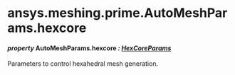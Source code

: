 # ansys.meshing.prime.AutoMeshParams.hexcore

#### *property* AutoMeshParams.hexcore *: [HexCoreParams](ansys.meshing.prime.HexCoreParams.md#ansys.meshing.prime.HexCoreParams)*

Parameters to control hexahedral mesh generation.

<!-- !! processed by numpydoc !! -->
